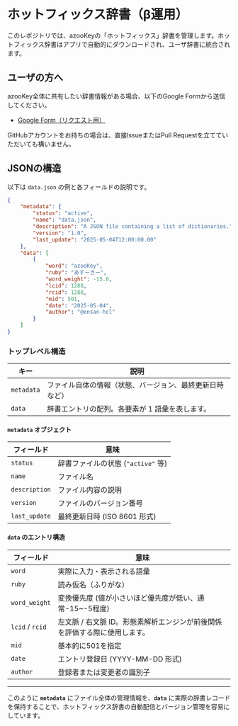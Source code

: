# ホットフィックス辞書（β運用）

このレポジトリでは、azooKeyの「ホットフィックス」辞書を管理します。ホットフィックス辞書はアプリで自動的にダウンロードされ、ユーザ辞書に統合されます。

## ユーザの方へ
azooKey全体に共有したい辞書情報がある場合、以下のGoogle Formから送信してください。

* [Google Form（リクエスト用）](https://docs.google.com/forms/d/e/1FAIpQLSceGtIHH8P-KbrB2ownprap3cUVVJegbhGekfz1xCiwPxBNfg/viewform)

GitHubアカウントをお持ちの場合は、直接IssueまたはPull Requestを立てていただいても構いません。

## JSONの構造


以下は `data.json` の例と各フィールドの説明です。

```json
{
    "metadata": {
        "status": "active",
        "name": "data.json",
        "description": "A JSON file containing a list of dictionaries.",
        "version": "1.0",
        "last_update": "2025-05-04T12:00:00.00"
    },
    "data": [
        {
            "word": "azooKey",
            "ruby": "あずーきー",
            "word_weight": -15.0,
            "lcid": 1288,
            "rcid": 1288,
            "mid": 501,
            "date": "2025-05-04",
            "author": "@ensan-hcl"
        }
    ]
}
```

### トップレベル構造

| キー | 説明 |
|------|------|
| `metadata` | ファイル自体の情報（状態、バージョン、最終更新日時など） |
| `data` | 辞書エントリの配列。各要素が 1 語彙を表します。 |

#### `metadata` オブジェクト

| フィールド | 意味 |
|-----------|------|
| `status` | 辞書ファイルの状態 (`"active"` 等) |
| `name` | ファイル名 |
| `description` | ファイル内容の説明 |
| `version` | ファイルのバージョン番号 |
| `last_update` | 最終更新日時 (ISO 8601 形式) |

#### `data` のエントリ構造

| フィールド | 意味 |
|-----------|------|
| `word` | 実際に入力・表示される語彙 |
| `ruby` | 読み仮名（ふりがな） |
| `word_weight` | 変換優先度 (値が小さいほど優先度が低い、通常-15~-5程度) |
| `lcid` / `rcid` | 左文脈 / 右文脈 ID。形態素解析エンジンが前後関係を評価する際に使用します。 |
| `mid` | 基本的に501を指定 |
| `date` | エントリ登録日 (YYYY-MM-DD 形式) |
| `author` | 登録者または変更者の識別子 |

---

このように **`metadata`** にファイル全体の管理情報を、**`data`** に実際の辞書レコードを保持することで、ホットフィックス辞書の自動配信とバージョン管理を容易にしています。
